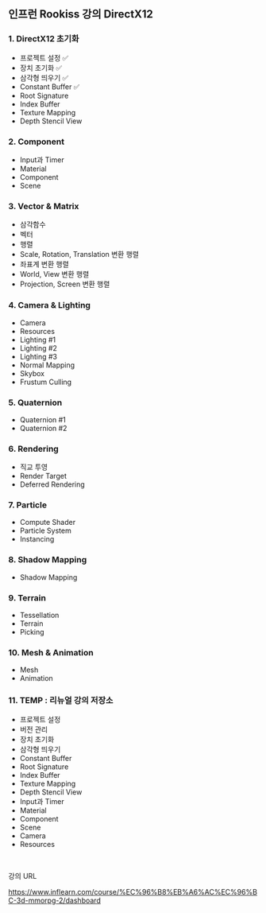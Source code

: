 ## 인프런 Rookiss 강의 DirectX12

### 1. DirectX12 초기화
  + 프로젝트 설정 :white_check_mark:
  + 장치 초기화 :white_check_mark:
  + 삼각형 띄우기 :white_check_mark:
  + Constant Buffer :white_check_mark:
  + Root Signature
  + Index Buffer
  + Texture Mapping
  + Depth Stencil View

### 2. Component
  + Input과 Timer
  + Material
  + Component
  + Scene
  
### 3. Vector & Matrix
  + 삼각함수
  + 벡터
  + 행렬
  + Scale, Rotation, Translation 변환 행렬
  + 좌표계 변환 행렬
  + World, View 변환 행렬
  + Projection, Screen 변환 행렬
  
### 4. Camera & Lighting
  + Camera
  + Resources
  + Lighting #1
  + Lighting #2
  + Lighting #3
  + Normal Mapping
  + Skybox
  + Frustum Culling
  
### 5. Quaternion
  + Quaternion #1
  + Quaternion #2
  
### 6. Rendering
  + 직교 투영
  + Render Target
  + Deferred Rendering
  
### 7. Particle
  + Compute Shader
  + Particle System
  + Instancing
  
### 8. Shadow Mapping
  + Shadow Mapping
  
### 9. Terrain
  + Tessellation
  + Terrain
  + Picking
  
### 10. Mesh & Animation
  + Mesh
  + Animation
  
### 11. TEMP : 리뉴얼 강의 저장소
  + 프로젝트 설정
  + 버전 관리
  + 장치 초기화
  + 삼각형 띄우기
  + Constant Buffer
  + Root Signature
  + Index Buffer
  + Texture Mapping
  + Depth Stencil View
  + Input과 Timer
  + Material
  + Component
  + Scene
  + Camera
  + Resources


<br/>

강의 URL

https://www.inflearn.com/course/%EC%96%B8%EB%A6%AC%EC%96%BC-3d-mmorpg-2/dashboard
